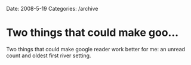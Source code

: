 Date: 2008-5-19
Categories: /archive

# Two things that could make goo...

Two things that could make google reader work better for me: an unread count and oldest first river setting.
